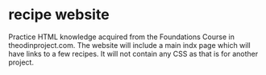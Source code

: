 # recipe website
Practice HTML knowledge acquired from the Foundations Course in theodinproject.com. The website will include a main indx page which will have links to a few recipes. It will not contain any CSS as that is for another project. 